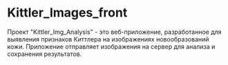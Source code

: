 # Kittler_Images_front
Проект "Kittler_Img_Analysis" - это веб-приложение, разработанное для выявления признаков Киттлера на изображениях новообразований кожи. Приложение отправляет изображения на сервер для анализа и сохранения результатов.
